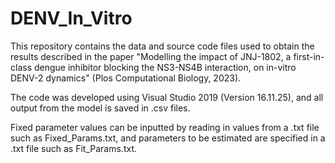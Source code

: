 # DENV_In_Vitro

This repository contains the data and source code files used to obtain the results described in the paper "Modelling the impact of JNJ-1802, a first-in-class dengue inhibitor blocking the NS3-NS4B interaction, on in-vitro DENV-2 dynamics" (Plos Computational Biology, 2023).  

The code was developed using Visual Studio 2019 (Version 16.11.25), and all output from the model is saved in .csv files.

Fixed parameter values can be inputted by reading in values from a .txt file such as Fixed_Params.txt, and parameters to be estimated are specified in a .txt file such as Fit_Params.txt.
